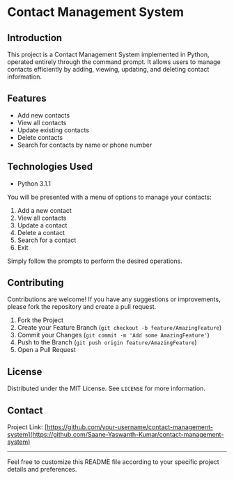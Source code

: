 

# Contact Management System



## Introduction

This project is a Contact Management System implemented in Python, operated entirely through the command prompt. It allows users to manage contacts efficiently by adding, viewing, updating, and deleting contact information.

## Features

- Add new contacts
- View all contacts
- Update existing contacts
- Delete contacts
- Search for contacts by name or phone number

## Technologies Used

- Python 3.1.1



You will be presented with a menu of options to manage your contacts:

1. Add a new contact
2. View all contacts
3. Update a contact
4. Delete a contact
5. Search for a contact
6. Exit

Simply follow the prompts to perform the desired operations.

## Contributing

Contributions are welcome! If you have any suggestions or improvements, please fork the repository and create a pull request.

1. Fork the Project
2. Create your Feature Branch (`git checkout -b feature/AmazingFeature`)
3. Commit your Changes (`git commit -m 'Add some AmazingFeature'`)
4. Push to the Branch (`git push origin feature/AmazingFeature`)
5. Open a Pull Request

## License

Distributed under the MIT License. See `LICENSE` for more information.

## Contact

Project Link: [https://github.com/your-username/contact-management-system](https://github.com/Saane-Yaswanth-Kumar/contact-management-system)

---

Feel free to customize this README file according to your specific project details and preferences.
